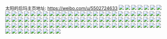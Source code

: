 太阳的后玛主页地址: https://weibo.com/u/5502724633 
![](https://wx4.sinaimg.cn/mw2000/0060oS37ly1h87tzvdl7bj30u011sn5r.jpg) 
![](https://wx4.sinaimg.cn/mw2000/0060oS37ly1h87tzvw7ouj30u011e46l.jpg) 
![](https://wx4.sinaimg.cn/mw2000/0060oS37ly1h6l8q1e1cyj30u01400yw.jpg) 
![](https://wx4.sinaimg.cn/mw2000/0060oS37ly1h6l8q4jnrtj30u0140jx2.jpg) 
![](https://wx4.sinaimg.cn/mw2000/0060oS37ly1h6l8q62lkwj30u014076r.jpg) 
![](https://wx4.sinaimg.cn/mw2000/0060oS37ly1h6l8q5doxxj30u0141jxy.jpg) 
![](https://wx4.sinaimg.cn/mw2000/0060oS37ly1h6l8q2sm57j30u01hcgve.jpg) 
![](https://wx4.sinaimg.cn/mw2000/0060oS37ly1h51kins31lj30u00z57eb.jpg) 
![](https://wx4.sinaimg.cn/mw2000/0060oS37ly1h4ot8q4i46j30u010hqbm.jpg) 
![](https://wx4.sinaimg.cn/mw2000/0060oS37ly1h4ot8qkw8wj30u00xtk0z.jpg) 
![](https://wx4.sinaimg.cn/mw2000/0060oS37ly1h4c5v42l5qj30lw0t775d.jpg) 
![](https://wx4.sinaimg.cn/mw2000/0060oS37ly1h434sd646ej30qe10gtem.jpg) 
![](https://wx4.sinaimg.cn/mw2000/0060oS37ly1h434sjcv9kj30u01hc0z1.jpg) 
![](https://wx4.sinaimg.cn/mw2000/0060oS37ly1h435ywq8irj30u01hc4ak.jpg) 
![](https://wx4.sinaimg.cn/mw2000/0060oS37ly1h3khyr6k1aj30u012mtf4.jpg) 
![](https://wx4.sinaimg.cn/mw2000/0060oS37ly1h3ki12bhdpj30u01hcqc7.jpg) 
![](https://wx4.sinaimg.cn/mw2000/0060oS37ly1h3ki11mujmj30u011fn4h.jpg) 
![](https://wx4.sinaimg.cn/mw2000/0060oS37ly1h21zer7a0gj30u0190458.jpg) 
![](https://wx4.sinaimg.cn/mw2000/0060oS37ly1h21zepoc47j30u0190ah7.jpg) 
![](https://wx4.sinaimg.cn/mw2000/0060oS37ly1h21zersxrxj31900u0wkm.jpg) 
![](https://wx4.sinaimg.cn/mw2000/0060oS37ly1h21zesr7zyj30u0190tdp.jpg) 
![](https://wx4.sinaimg.cn/mw2000/0060oS37ly1h1zm59adz6j30u012hdmn.jpg) 
![](https://wx4.sinaimg.cn/mw2000/0060oS37ly1h1zm5a38r5j30u0127wl7.jpg) 
![](https://wx4.sinaimg.cn/mw2000/0060oS37ly1h1zm5pewk1j30il0fmq3n.jpg) 
![](https://wx4.sinaimg.cn/mw2000/0060oS37ly1h1zmsn9iy5j30u0140ak9.jpg) 
![](https://wx4.sinaimg.cn/mw2000/0060oS37ly1h1dphl1344j30u0108jyw.jpg) 
![](https://wx4.sinaimg.cn/mw2000/0060oS37ly1h16vpq0rcdj335s35s4qt.jpg) 
![](https://wx4.sinaimg.cn/mw2000/0060oS37ly1h16vpvbldyj31ll24t000.jpg) 
![](https://wx4.sinaimg.cn/mw2000/0060oS37ly1h10whspj07j30u014043l.jpg) 
![](https://wx4.sinaimg.cn/mw2000/0060oS37ly1h10whta95mj30u0192dm8.jpg) 
![](https://wx4.sinaimg.cn/mw2000/0060oS37ly1h10whuclj8j30u014078t.jpg) 
![](https://wx4.sinaimg.cn/mw2000/0060oS37ly1h0znoybtqbj327z2wzb2a.jpg) 
![](https://wx4.sinaimg.cn/mw2000/0060oS37ly1h0znp46wpdj323p35oe82.jpg) 
![](https://wx4.sinaimg.cn/mw2000/0060oS37ly1h0znpvnv22j32ep35s1kz.jpg) 
![](https://wx4.sinaimg.cn/mw2000/0060oS37ly1h0pirdch3xj30u0190wka.jpg) 
![](https://wx4.sinaimg.cn/mw2000/0060oS37ly1h0pirfcm2sj30u0190wk5.jpg) 
![](https://wx4.sinaimg.cn/mw2000/0060oS37ly1h0pirglkidj30u01900xh.jpg) 
![](https://wx4.sinaimg.cn/mw2000/0060oS37ly1h0pirhwwr7j30u0190q86.jpg) 
![](https://wx4.sinaimg.cn/mw2000/0060oS37ly1h0pirnlfx7j30u01900wq.jpg) 
![](https://wx4.sinaimg.cn/mw2000/0060oS37ly1h0pirlyi5dj30u0190gqw.jpg) 
![](https://wx4.sinaimg.cn/mw2000/0060oS37ly1h0pddtj3luj30u01900wc.jpg) 
![](https://wx4.sinaimg.cn/mw2000/0060oS37ly1h0pdducorkj30u0190djn.jpg) 
![](https://wx4.sinaimg.cn/mw2000/0060oS37ly1h0pddwxv4nj30u0190jvj.jpg) 
![](https://wx4.sinaimg.cn/mw2000/0060oS37ly1h0pddw871kj30u0190dk8.jpg) 
![](https://wx4.sinaimg.cn/mw2000/0060oS37ly1h0pddza3xhj31900u0tif.jpg) 
![](https://wx4.sinaimg.cn/mw2000/0060oS37ly1h0pddxotbdj30u0190td7.jpg) 
![](https://wx4.sinaimg.cn/mw2000/0060oS37ly1h0pde0alg7j31900u0gto.jpg) 
![](https://wx4.sinaimg.cn/mw2000/0060oS37ly1h0pddybclxj30u0190mzz.jpg) 
![](https://wx4.sinaimg.cn/mw2000/0060oS37ly1h0pddvf9ucj30u0190n31.jpg) 
![](https://wx4.sinaimg.cn/mw2000/0060oS37ly1gya62otdldj30lo0xs77s.jpg) 
![](https://wx4.sinaimg.cn/mw2000/0060oS37ly1gy7kqkw0kuj30u00ykqb4.jpg) 
![](https://wx4.sinaimg.cn/mw2000/0060oS37ly1gy7kqk7qc8j30u0140n74.jpg) 
![](https://wx4.sinaimg.cn/mw2000/0060oS37ly1gxqgjebxndj30u014011j.jpg) 
![](https://wx4.sinaimg.cn/mw2000/0060oS37ly1gxqgjdgz61j30u015ggv7.jpg) 
![](https://wx4.sinaimg.cn/mw2000/0060oS37ly1gxqgjf00cvj30u010qteg.jpg) 
![](https://wx4.sinaimg.cn/mw2000/0060oS37ly1gxqgz7qks9j30m40rt763.jpg) 
![](https://wx4.sinaimg.cn/mw2000/0060oS37ly1gxmlmyfch7j31hc0u0dnz.jpg) 
![](https://wx4.sinaimg.cn/mw2000/0060oS37ly1gxdtayfs00j33402c07wj.jpg) 
![](https://wx4.sinaimg.cn/mw2000/0060oS37ly1gxdtawwobuj32nb1wku0x.jpg) 
![](https://wx4.sinaimg.cn/mw2000/0060oS37ly1gv8xkxymu7j61o0280u0x02.jpg) 
![](https://wx4.sinaimg.cn/mw2000/0060oS37ly1gv8xkrxsvfj614j1i2tsv02.jpg) 
![](https://wx4.sinaimg.cn/mw2000/0060oS37ly1gsj8x8leo5j30u01hck0y.jpg) 
![](https://wx4.sinaimg.cn/mw2000/0060oS37ly1gsj8x7sg8sj61sc2ds7w202.jpg) 
![](https://wx4.sinaimg.cn/mw2000/0060oS37ly1gscqcna2maj30zt0u012u.jpg) 
![](https://wx4.sinaimg.cn/mw2000/0060oS37ly1grl1o2y5z9j30u014013j.jpg) 
![](https://wx4.sinaimg.cn/mw2000/0060oS37ly1grcfqzq0y5j30ln1g9qap.jpg) 
![](https://wx4.sinaimg.cn/mw2000/0060oS37ly1grb3nlhsj7j333s4o0hdy.jpg) 
![](https://wx4.sinaimg.cn/mw2000/0060oS37ly1grb3ncshalj333s4o01l3.jpg) 
![](https://wx4.sinaimg.cn/mw2000/0060oS37ly1grb3rx5ko3j333s4o0hdy.jpg) 
![](https://wx4.sinaimg.cn/mw2000/0060oS37ly1grb3najavtj321631z7wi.jpg) 
![](https://wx4.sinaimg.cn/mw2000/0060oS37ly1grb3ngnexyj34o033lu10.jpg) 
![](https://wx4.sinaimg.cn/mw2000/0060oS37ly1grb3nentjgj32c53ige82.jpg) 
![](https://wx4.sinaimg.cn/mw2000/0060oS37ly1grb3n6kvztj333s4o0kjq.jpg) 
![](https://wx4.sinaimg.cn/mw2000/0060oS37ly1grb3n4boirj32ob40rx6r.jpg) 
![](https://wx4.sinaimg.cn/mw2000/0060oS37ly1grb3n8rjn2j333s4o0b2e.jpg) 
![](https://wx4.sinaimg.cn/mw2000/0060oS37ly1gr7qysjkl6j32dc1s01l4.jpg) 
![](https://wx4.sinaimg.cn/mw2000/0060oS37ly1gr51glosnuj32ds1sgwzo.jpg) 
![](https://wx4.sinaimg.cn/mw2000/0060oS37ly1gr51gmr8jxj32ds1sgayl.jpg) 
![](https://wx4.sinaimg.cn/mw2000/0060oS37ly1gqx13vsb36j31o01o0x6r.jpg) 
![](https://wx4.sinaimg.cn/mw2000/0060oS37ly1gqx13y09xwj31o01o0e83.jpg) 
![](https://wx4.sinaimg.cn/mw2000/0060oS37ly1gqosz5xj6uj32c0340hdu.jpg) 
![](https://wx4.sinaimg.cn/mw2000/0060oS37ly1gqnj7ce35yj31sg1boe83.jpg) 
![](https://wx4.sinaimg.cn/mw2000/0060oS37ly1gqnj7dgtd7j31sg1cchdv.jpg) 
![](https://wx4.sinaimg.cn/mw2000/0060oS37ly1gqmgnvwdeej32c03401ky.jpg) 
![](https://wx4.sinaimg.cn/mw2000/0060oS37ly1gqmgnyael8j32c0340x6p.jpg) 
![](https://wx4.sinaimg.cn/mw2000/0060oS37ly1gpj1k9amluj30ru15rgwd.jpg) 
![](https://wx4.sinaimg.cn/mw2000/0060oS37ly1gpj1k8rriaj30ru1jak7p.jpg) 
![](https://wx4.sinaimg.cn/mw2000/0060oS37ly1gpj1ka0ayuj30ru1jik94.jpg) 
![](https://wx4.sinaimg.cn/mw2000/0060oS37ly1gpj24voc4lj30ru23yb0u.jpg) 
![](https://wx4.sinaimg.cn/mw2000/0060oS37ly1gpj24wpvxuj30ru2734lw.jpg) 
![](https://wx4.sinaimg.cn/mw2000/0060oS37ly1gp9ntsf0p3j32c0340e82.jpg) 
